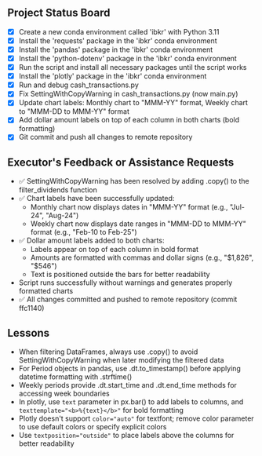 ## Project Status Board
- [x] Create a new conda environment called 'ibkr' with Python 3.11
- [x] Install the 'requests' package in the 'ibkr' conda environment
- [x] Install the 'pandas' package in the 'ibkr' conda environment
- [x] Install the 'python-dotenv' package in the 'ibkr' conda environment
- [x] Run the script and install all necessary packages until the script works
- [x] Install the 'plotly' package in the 'ibkr' conda environment
- [x] Run and debug cash_transactions.py
- [x] Fix SettingWithCopyWarning in cash_transactions.py (now main.py)
- [x] Update chart labels: Monthly chart to "MMM-YY" format, Weekly chart to "MMM-DD to MMM-YY" format
- [x] Add dollar amount labels on top of each column in both charts (bold formatting)
- [x] Git commit and push all changes to remote repository

## Executor's Feedback or Assistance Requests
- ✅ SettingWithCopyWarning has been resolved by adding .copy() to the filter_dividends function
- ✅ Chart labels have been successfully updated:
  - Monthly chart now displays dates in "MMM-YY" format (e.g., "Jul-24", "Aug-24")
  - Weekly chart now displays date ranges in "MMM-DD to MMM-YY" format (e.g., "Feb-10 to Feb-25")
- ✅ Dollar amount labels added to both charts:
  - Labels appear on top of each column in bold format
  - Amounts are formatted with commas and dollar signs (e.g., "$1,826", "$546")
  - Text is positioned outside the bars for better readability
- Script runs successfully without warnings and generates properly formatted charts
- ✅ All changes committed and pushed to remote repository (commit ffc1140)

## Lessons
- When filtering DataFrames, always use .copy() to avoid SettingWithCopyWarning when later modifying the filtered data
- For Period objects in pandas, use .dt.to_timestamp() before applying datetime formatting with .strftime()
- Weekly periods provide .dt.start_time and .dt.end_time methods for accessing week boundaries
- In plotly, use `text` parameter in px.bar() to add labels to columns, and `texttemplate="<b>%{text}</b>"` for bold formatting
- Plotly doesn't support `color="auto"` for textfont; remove color parameter to use default colors or specify explicit colors
- Use `textposition="outside"` to place labels above the columns for better readability 